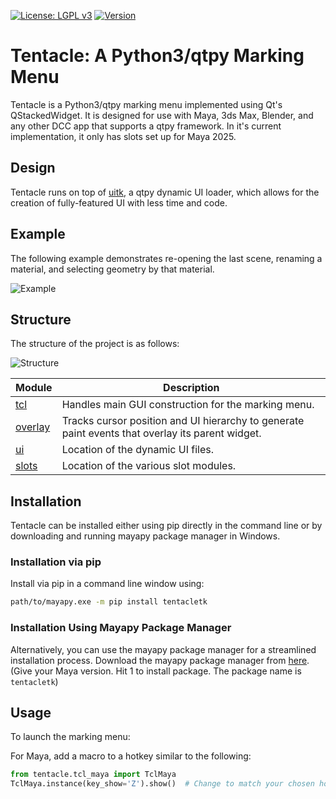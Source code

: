[![License: LGPL v3](https://img.shields.io/badge/License-LGPL%20v3-blue.svg)](https://www.gnu.org/licenses/lgpl-3.0.en.html)
[![Version](https://img.shields.io/badge/Version-0.9.34-blue.svg)](https://pypi.org/project/tentacletk/)

# Tentacle: A Python3/qtpy Marking Menu

Tentacle is a Python3/qtpy marking menu implemented using Qt's QStackedWidget. It is designed for use with Maya, 3ds Max, Blender, and any other DCC app that supports a qtpy framework.  In it's current implementation, it only has slots set up for Maya 2025.

## Design

Tentacle runs on top of [uitk](https://github.com/m3trik/uitk.git), a qtpy dynamic UI loader, which allows for the creation of fully-featured UI with less time and code.

## Example

The following example demonstrates re-opening the last scene, renaming a material, and selecting geometry by that material.

![Example](https://raw.githubusercontent.com/m3trik/tentacle/master/docs/toolkit_demo.gif)

## Structure

The structure of the project is as follows:

![Structure](https://raw.githubusercontent.com/m3trik/tentacle/master/docs/UML_diagram.jpg)

| Module        | Description   |
| ------------- | ------------- |
| [tcl](https://github.com/m3trik/uitk/blob/main/tentacle/tcl.py)         | Handles main GUI construction for the marking menu. |
| [overlay](https://github.com/m3trik/uitk/blob/main/tentacle/overlay.py) | Tracks cursor position and UI hierarchy to generate paint events that overlay its parent widget. |
| [ui](https://github.com/m3trik/uitk/blob/main/tentacle/events.py)       | Location of the dynamic UI files. |
| [slots](https://github.com/m3trik/uitk/blob/main/tentacle/slots)        | Location of the various slot modules. |

## Installation

Tentacle can be installed either using pip directly in the command line or by downloading and running mayapy package manager in Windows.

### Installation via pip

Install via pip in a command line window using:

```bash
path/to/mayapy.exe -m pip install tentacletk
```

### Installation Using Mayapy Package Manager

Alternatively, you can use the mayapy package manager for a streamlined installation process. 
Download the mayapy package manager from [here](https://github.com/m3trik/windows-shell-scripting/blob/master/mayapy-package-manager.bat). (Give your Maya version. Hit 1 to install package. The package name is `tentacletk`)

## Usage

To launch the marking menu:

For Maya, add a macro to a hotkey similar to the following:

```python
from tentacle.tcl_maya import TclMaya
TclMaya.instance(key_show='Z').show()  # Change to match your chosen hotkey.
```
